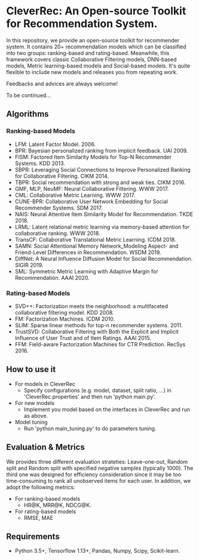 # CleverRec: An Open-source Toolkit for Recommendation System.

In this repository, we provide an open-source toolkit for recommender system. It contains 20+ recommendation models which can be classified into two groups: ranking-based and rating-based. Meanwhile, this framework covers classic Collaborative Filtering models, DNN-based models, Metric learning-based models and Social-based models. It's quite flexible to include new models and releases you from repeating work.

Feedbacks and advices are always welcome!

To be continued...

## Algorithms

### Ranking-based Models

+ LFM: Latent Factor Model. 2006.
+ BPR: Bayesian personalized ranking from implicit feedback. UAI 2009.
+ FISM: Factored Item Similarity Models for Top-N Recommender Systems. KDD 2013.
+ SBPR: Leveraging Social Connections to Improve Personalized Ranking for Collaborative Filtering. CIKM 2014.
+ TBPR: Social recommendation with strong and weak ties. CIKM 2016.
+ GMF, MLP, NeuMF: Neural Collaborative Filtering. WWW 2017.
+ CML: Collaborative Metric Learning. WWW 2017.
+ CUNE-BPR: Collaborative User Network Embedding for Social Recommender Systems. SDM 2017.
+ NAIS: Neural Attentive Item Similarity Model for Recommendation. TKDE 2018.
+ LRML: Latent relational metric learning via memory-based attention for collaborative ranking. WWW 2018.
+ TransCF: Collaborative Translational Metric Learning. ICDM 2018.
+ SAMN: Social Attentional Memory Network_Modeling Aspect- and Friend-Level Differences in Recommendation. WSDM 2019.
+ DiffNet: A Neural Influence Diffusion Model for Social Recommendation. SIGIR 2019.
+ SML: Symmetric Metric Learning with Adaptive Margin for Recommendation. AAAI 2020.


### Rating-based Models

+ SVD++: Factorization meets the neighborhood: a multifaceted collaborative filtering model. KDD 2008.
+ FM: Factorization Machines. ICDM 2010.
+ SLIM: Sparse linear methods for top-n recommender systems. 2011.
+ TrustSVD: Collaborative Filtering with Both the Explicit and Implicit Influence of User Trust and of Item Ratings. AAAI 2015.
+ FFM: Field-aware Factorization Machines for CTR Prediction. RecSys 2016.

## How to use it

+ For models in CleverRec
    + Specify configurations (e.g. model, dataset, split ratio, ...) in 'CleverRec.properties' and then run 'python main.py'.
+ For new models
    + Implement you model based on the interfaces in CleverRec and run as above.
+ Model tuning
    + Run 'python main_tuning.py' to do parameters tuning.

## Evaluation & Metrics

We provides three different evaluation strateties: Leave-one-out, Random split and Random split with specified negative samples (typically 1000). The third one was designed for efficiency consideration since it may be too time-consuming to rank all unobserved items for each user. In addition, we adopt the following metrics:

+ For ranking-based models
    + HR@K, MRR@K, NDCG@K.
+ For rating-based models
    + RMSE, MAE

## Requirements

+ Python 3.5+, Tensorflow 1.13+, Pandas, Numpy, Scipy, Scikit-learn.
